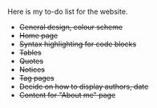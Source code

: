 Here is my to-do list for the website. 

* ~~General design, colour scheme~~
* ~~Home page~~
* ~~Syntax highlighting for code blocks~~
* ~~Tables~~
* ~~Quotes~~
* ~~Notices~~
* ~~Tag pages~~
* ~~Decide on how to display authors, date~~
* ~~Content for "About me" page~~